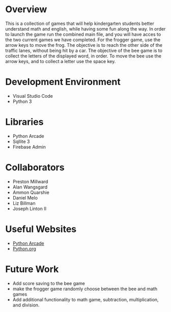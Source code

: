 # Overview

This is a collection of games that will help kindergarten students better understand math and english, while having some fun along the way. In order to launch the game run the combined main file, and you will have acces to the two current games we have completed. For the frogger game, use the arrow keys to move the frog. The objective is to reach the other side of the traffic lanes, without being hit by a car. The objective of the bee game is to collect the letters of the displayed word, in order. To move the bee use the arrow keys, and to collect a letter use the space key.

# Development Environment

* Visual Studio Code
* Python 3

# Libraries
* Python Arcade
* Sqllite 3
* Firebase Admin

# Collaborators

* Preston Millward
* Alan Wangsgard
* Ammon Quarshie
* Daniel Melo
* Liz Billman
* Joseph Linton II 

# Useful Websites

* [Python Arcade](https://api.arcade.academy/en/latest/)
* [Python.org](https://www.python.org/)

# Future Work

* Add score saving to the bee game
* make the frogger game randomly choose between the bee and math games
* Add additional functionality to math game, subtraction, multiplication, and division.
